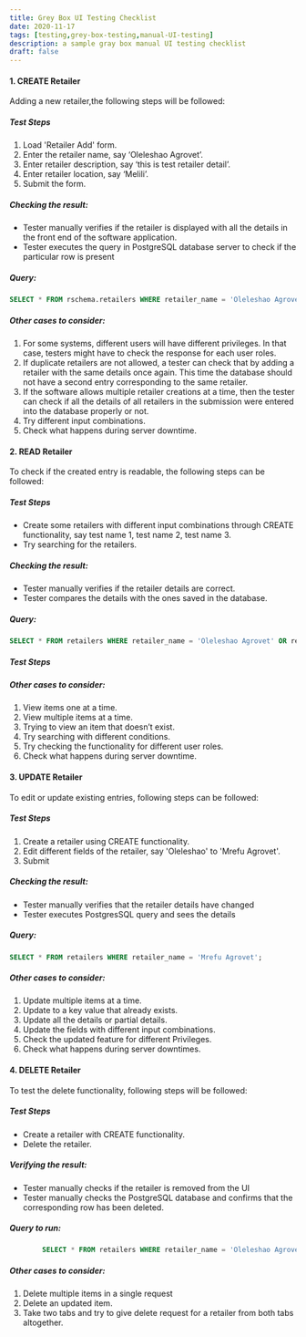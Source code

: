 ```yaml
---
title: Grey Box UI Testing Checklist
date: 2020-11-17
tags: [testing,grey-box-testing,manual-UI-testing]
description: a sample gray box manual UI testing checklist
draft: false
---
```


#### 1. CREATE Retailer
Adding a new retailer,the following steps will be followed:

##### Test Steps

   1. Load 'Retailer Add' form.
   2. Enter the retailer name, say ‘Oleleshao Agrovet’.
   3. Enter retailer description, say ‘this is test retailer detail’.
   4. Enter retailer location, say ‘Melili’.
   5. Submit the form.

##### Checking the result:

   - Tester manually verifies if the retailer is displayed with all the details in the front end of the software application.
   - Tester executes the query in PostgreSQL database server to check if the particular row is present

##### Query:

```sql
SELECT * FROM rschema.retailers WHERE retailer_name = 'Oleleshao Agrovet';
```

##### Other cases to consider:

   1. For some systems, different users will have different privileges. In that case, testers might have to check the response for each user roles.
   2. If duplicate retailers are not allowed, a tester can check that by adding a retailer with the same details once again. This time the database should not have a second entry corresponding to the same retailer.
   3. If the software allows multiple retailer creations at a time, then the tester can check if all the details of all retailers in the submission were entered into the database properly or not.
   4. Try different input combinations.
   5. Check what happens during server downtime.

#### 2. READ Retailer

To check if the created entry is readable, the following steps can be followed:

##### Test Steps
   - Create some retailers with different input combinations through CREATE functionality, say test name 1, test name 2, test name 3.
   - Try searching for the retailers.

##### Checking the result:

-  Tester manually verifies if the retailer details are correct.
-  Tester compares the details with the ones saved in the database.

##### Query:

```sql
SELECT * FROM retailers WHERE retailer_name = 'Oleleshao Agrovet' OR retailer_name = 'test name 12' OR retailer_name = 'test name 3';
```
##### Test Steps
##### Other cases to consider:

   1. View items one at a time.
   2. View multiple items at a time.
   3. Trying to view an item that doesn’t exist.
   4. Try searching with different conditions.
   5. Try checking the functionality for different user roles.
   6. Check what happens during server downtime.

#### 3. UPDATE Retailer

To edit or update existing entries, following steps can be followed:

##### Test Steps

   1. Create a retailer using CREATE functionality.
   2. Edit different fields of the retailer, say 'Oleleshao' to 'Mrefu Agrovet'.
   3. Submit

##### Checking the result:

   - Tester manually verifies that the retailer details have changed
   - Tester executes PostgresSQL query and sees the details

##### Query:

```sql
SELECT * FROM retailers WHERE retailer_name = 'Mrefu Agrovet';
```

##### Other cases to consider:

   1. Update multiple items at a time.
   2. Update to a key value that already exists.
   3. Update all the details or partial details.
   4. Update the fields with different input combinations.
   5. Check the updated feature for different Privileges.
   6. Check what happens during server downtimes.


#### 4. DELETE Retailer

To test the delete functionality, following steps will be followed:

##### Test Steps

   - Create a retailer with CREATE functionality.
   - Delete the retailer.

##### Verifying the result:

   - Tester manually checks if the retailer is removed from the UI
   - Tester manually checks the PostgreSQL database and confirms that the corresponding row has been deleted.

##### Query to run:

```sql
		SELECT * FROM retailers WHERE retailer_name = 'Oleleshao Agrovet';
```

##### Other cases to consider:

1. Delete multiple items in a single request
2. Delete an updated item.
3. Take two tabs and try to give delete request for a retailer from both tabs altogether.


